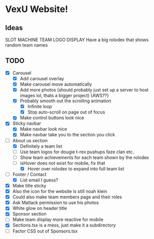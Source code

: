 # VexU Website!

## Ideas
SLOT MACHINE TEAM LOGO DISPLAY
Have a big rolodex that shows random team names

## TODO
- [x] Carousel
    - [x] Add carousel overlay
    - [x] Make carousel move automatically
    - [x] Add more photos (should probably just set up a server to host images lol, thats a bigger project) {AWS??}
    - [x] Probably smooth out the scrolling animation
        - [x] Infinite loop
        - [x] Stop auto-scroll on page out of focus
    - [x] Make control buttons look nice
- [x] Sticky navbar
    - [x] Make navbar look nice
    - [x] Make navbar take you to the section you click
- [ ] About us section
    - [x] Definitely a team list
    - [ ] Use team logos for dougie t-rex pushups faze clan etc.
    - [ ] Show team achievements for each team shown by the rolodex
    - [ ] isHover does not exist for mobile, fix that
        - [x] Hover over rolodex to expand into full team list
- [ ] Footer / Contact
    - [x] List email I guess?
- [x] Make title sticky
- [x] Also the icon for the website is still noah klein
- [x] Could also make team members page and their roles
- [x] Ask Matlack permission to use his photos
- [x] White glow on header title
- [x] Sponsor section
- [ ] Make team display more reactive for mobile
- [x] Sections.tsx is a mess, just make it a subdirectory
- [ ] Factor CSS out of Sponsors.tsx
